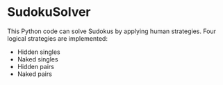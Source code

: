 # SudokuSolver
This Python code can solve Sudokus by applying human strategies. Four logical strategies are implemented:
* Hidden singles
* Naked singles
* Hidden pairs
* Naked pairs
